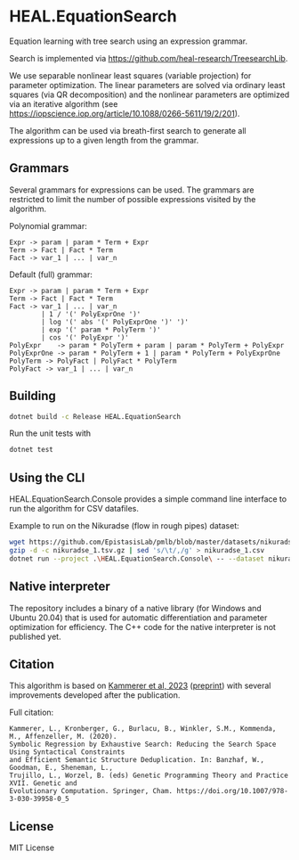 # HEAL.EquationSearch
Equation learning with tree search using an expression grammar.

Search is implemented via https://github.com/heal-research/TreesearchLib.

We use separable nonlinear least squares (variable projection) for parameter optimization. The linear parameters are solved via ordinary least squares (via QR decomposition) and the nonlinear parameters are optimized via an iterative algorithm (see https://iopscience.iop.org/article/10.1088/0266-5611/19/2/201). 

The algorithm can be used via breath-first search to generate all expressions up to a given length from the grammar.

## Grammars
Several grammars for expressions can be used. 
The grammars are restricted to limit the number of possible expressions visited by the algorithm.

Polynomial grammar:
```
Expr -> param | param * Term + Expr
Term -> Fact | Fact * Term 
Fact -> var_1 | ... | var_n
```

Default (full) grammar:
```
Expr -> param | param * Term + Expr
Term -> Fact | Fact * Term
Fact -> var_1 | ... | var_n
        | 1 / '(' PolyExprOne ')'
        | log '(' abs '(' PolyExprOne ')' ')'
        | exp '(' param * PolyTerm ')'
        | cos '(' PolyExpr ')'
PolyExpr    -> param * PolyTerm + param | param * PolyTerm + PolyExpr 
PolyExprOne -> param * PolyTerm + 1 | param * PolyTerm + PolyExprOne
PolyTerm -> PolyFact | PolyFact * PolyTerm
PolyFact -> var_1 | ... | var_n
```

## Building
```sh
dotnet build -c Release HEAL.EquationSearch
```

Run the unit tests with
```sh
dotnet test
```

## Using the CLI
HEAL.EquationSearch.Console provides a simple command line interface to run the algorithm for CSV datafiles.

Example to run on the Nikuradse (flow in rough pipes) dataset:
```sh
wget https://github.com/EpistasisLab/pmlb/blob/master/datasets/nikuradse_1/nikuradse_1.tsv.gz?raw=true -O nikuradse_1.tsv.gz
gzip -d -c nikuradse_1.tsv.gz | sed 's/\t/,/g' > nikuradse_1.csv
dotnet run --project .\HEAL.EquationSearch.Console\ -- --dataset nikuradse_1.csv --target target --train 0:361 --max-length 50 --noise-sigma 0.015 --seed 1234
```

## Native interpreter
The repository includes a binary of a native library (for Windows and Ubuntu 20.04) that is used for automatic differentiation and parameter optimization for efficiency. The C++ code for the native interpreter is not published yet.

## Citation

This algorithm is based on [Kammerer et al, 2023](https://link.springer.com/chapter/10.1007/978-3-030-39958-0_5) ([preprint](https://arxiv.org/abs/2109.13895)) with several improvements developed after the publication.

Full citation:
```
Kammerer, L., Kronberger, G., Burlacu, B., Winkler, S.M., Kommenda, M., Affenzeller, M. (2020).
Symbolic Regression by Exhaustive Search: Reducing the Search Space Using Syntactical Constraints 
and Efficient Semantic Structure Deduplication. In: Banzhaf, W., Goodman, E., Sheneman, L., 
Trujillo, L., Worzel, B. (eds) Genetic Programming Theory and Practice XVII. Genetic and 
Evolutionary Computation. Springer, Cham. https://doi.org/10.1007/978-3-030-39958-0_5
```

## License
MIT License


